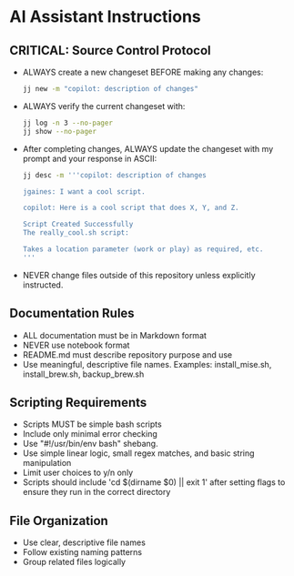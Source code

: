 # AI Assistant Instructions

## CRITICAL: Source Control Protocol

- ALWAYS create a new changeset BEFORE making any changes:

   ```bash
   jj new -m "copilot: description of changes"
   ```

- ALWAYS verify the current changeset with:

   ```bash
   jj log -n 3 --no-pager
   jj show --no-pager
   ```
- After completing changes, ALWAYS update the changeset with my prompt and your response in ASCII:

   ```bash
   jj desc -m '''copilot: description of changes
   
   jgaines: I want a cool script.

   copilot: Here is a cool script that does X, Y, and Z.

   Script Created Successfully
   The really_cool.sh script:

   Takes a location parameter (work or play) as required, etc.
   '''
   ```

- NEVER change files outside of this repository unless explicitly instructed.   

## Documentation Rules

- ALL documentation must be in Markdown format
- NEVER use notebook format
- README.md must describe repository purpose and use
- Use meaningful, descriptive file names. Examples: install_mise.sh, install_brew.sh, backup_brew.sh

## Scripting Requirements

- Scripts MUST be simple bash scripts
- Include only minimal error checking
- Use "#!/usr/bin/env bash" shebang.
- Use simple linear logic, small regex matches, and basic string manipulation
- Limit user choices to y/n only
- Scripts should include 'cd $(dirname $0) || exit 1' after setting flags to ensure they run in the correct directory

## File Organization

- Use clear, descriptive file names
- Follow existing naming patterns
- Group related files logically
